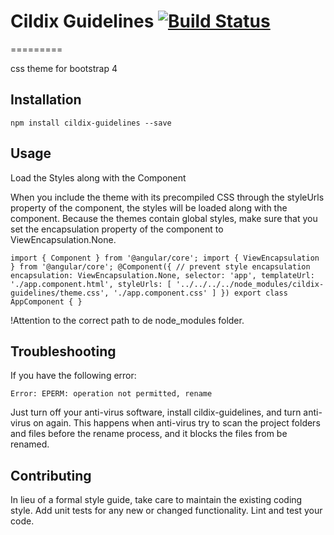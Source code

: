 # Cildix Guidelines [![Build Status](https://travis-ci.org/sempretecnologia/cildix-guidelines.svg?branch=master)](https://travis-ci.org/sempretecnologia/cildix-guidelines)
=========

css theme for bootstrap 4

## Installation

  `npm install cildix-guidelines --save`

## Usage

Load the Styles along with the Component

When you include the theme with its precompiled CSS through the styleUrls property of the component, the styles will be loaded along with the component. Because the themes contain global styles, make sure that you set the encapsulation property of the component to ViewEncapsulation.None.

`import { Component } from '@angular/core';
import { ViewEncapsulation } from '@angular/core';
@Component({
    // prevent style encapsulation
    encapsulation: ViewEncapsulation.None,
    selector: 'app',
    templateUrl: './app.component.html',
    styleUrls: [
        '../../../../node_modules/cildix-guidelines/theme.css',
        './app.component.css'
    ]
})
export class AppComponent {
}`

!Attention to the correct path to de node_modules folder.

## Troubleshooting

If you have the following error:

`Error: EPERM: operation not permitted, rename`

Just turn off your anti-virus software, install cildix-guidelines, and turn anti-virus on again. This happens when anti-virus try to scan the project folders and files before the rename process, and it blocks the files from be renamed.

## Contributing

In lieu of a formal style guide, take care to maintain the existing coding style. Add unit tests for any new or changed functionality. Lint and test your code.
